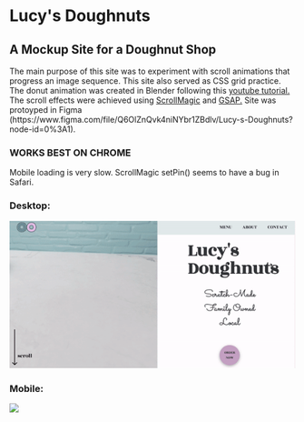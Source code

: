 <h1>Lucy's Doughnuts</h1>
<h2>A Mockup Site for a Doughnut Shop</h2>
<p>The main purpose of this site was to experiment with scroll animations that progress an image sequence. This site also served as CSS grid practice. The donut animation was created in Blender following this <a href="https://www.youtube.com/playlist?list=PLjEaoINr3zgEq0u2MzVgAaHEBt--xLB6U">youtube tutorial.</a> The scroll effects were achieved using <a href="https://scrollmagic.io/">ScrollMagic</a> and <a href="https://greensock.com/gsap/">GSAP.</a> Site was protoyped in Figma (https://www.figma.com/file/Q6OlZnQvk4niNYbr1ZBdlv/Lucy-s-Doughnuts?node-id=0%3A1).</p>


<h3>WORKS BEST ON CHROME</h3>
<p>Mobile loading is very slow. ScrollMagic setPin() seems to have a bug in Safari.</p>

<h3>Desktop:</h3>
<img src="donut_desktop.gif">

<h3>Mobile:</h3>
<img src="donut_mobile.gif">
